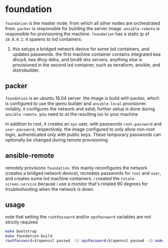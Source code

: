 # foundation

`foundation` is the master node, from which all other nodes are orchestrated from. `packer` is responsible for building the server image. `ansible-remote` is responsible for provisioning the machine. `foundation` has a static ip of `10.0.0.2`. it spawns to lxd containers:

1.  this setups a bridged network device for some lxd containers, and updates passwords. the first machine container contains integrated kea dhcp4, kea dhcp ddns, and bind9 dns servers. anything else is provisioned in the second lxd container, such as terraform, ansible, and distrobuilder.


## packer

`foundation` is an ubuntu 18.04 server. the image is build with packer, which is configured to use the qemu builder and `ansible-local` provisioner. notably, it configures the network and sshd; further setup is done during `ansible-remote`. you need to `dd` the resulting iso to your machine

in addition to root, it creates an `ops` user, with passwords `root-password` and `user-password`, respectively. the image configured to only allow non-root login, authenticated only with public keys. These temporary passwords can optionally be changed during remote provisioning

## ansible-remote

remotely provisions `foundation`. this mainly reconfigures the network (creates a bridged network device), recreates passwords for `root` and `user`, and creates some lxd machine containers. i created the `rotate-screen.service` because i use a monitor that's rotated 90 degrees for troubleshooting when the network is down.

## usage

note that setting the `rootPassword` and/or `opsPassword` variables are not strictly required

```sh
make bootstrap
make foundation-build
rootPassword=$(openssl passwd -1) opsPassword=$(openssl passwd -1) make foundation-provision
```
